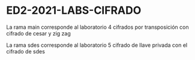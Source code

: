 # ED2-2021-LABS-CIFRADO

La rama main corresponde al laboratorio 4 cifrados por transposición con cifrado de cesar y zig zag

La rama sdes corresponde al laboratorio 5 cifrado de llave privada con el cifrado de sdes

